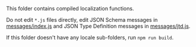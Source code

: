 This folder contains compiled localization functions.

Do not edit `*.js` files directly, edit JSON Schema messages in [messages/index.js](https://github.com/epoberezkin/ajv-i18n/tree/master/messages/index.js) and JSON Type Definition messages in [messages/jtd.js](https://github.com/epoberezkin/ajv-i18n/tree/master/messages/jtd.js).

If this folder doesn't have any locale sub-folders, run `npm run build`.
